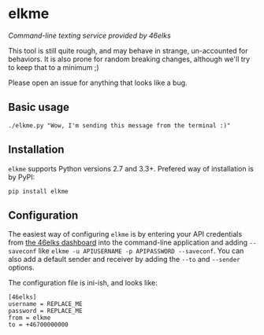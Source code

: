 elkme
======

*Command-line texting service provided by 46elks*

This tool is still quite rough, and may behave in strange, un-accounted for
behaviors. It is also prone for random breaking changes, although we'll
try to keep that to a minimum ;)

Please open an issue for anything that looks like a bug.

## Basic usage

`./elkme.py "Wow, I'm sending this message from the terminal :)"`

## Installation

`elkme` supports Python versions 2.7 and 3.3+.
Prefered way of installation is by PyPI:

`pip install elkme`

## Configuration

The easiest way of configuring `elkme` is by entering your API credentials from
[the 46elks dashboard](https://www.46elks.com/) into the command-line
application and adding `--saveconf` like 
`elkme -u APIUSERNAME -p APIPASSWORD --saveconf`. You can also add a default
sender and receiver by adding the `--to` and `--sender` options.

The configuration file is ini-ish, and looks like:

````
[46elks]
username = REPLACE_ME
password = REPLACE_ME
from = elkme
to = +46700000000
````

